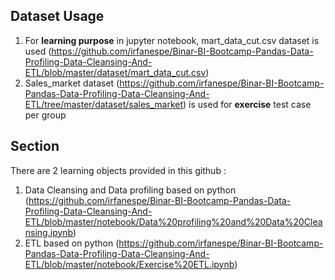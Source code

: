 ## Dataset Usage
1. For **learning purpose** in jupyter notebook, mart_data_cut.csv dataset is used (https://github.com/irfanespe/Binar-BI-Bootcamp-Pandas-Data-Profiling-Data-Cleansing-And-ETL/blob/master/dataset/mart_data_cut.csv)
2. Sales_market dataset (https://github.com/irfanespe/Binar-BI-Bootcamp-Pandas-Data-Profiling-Data-Cleansing-And-ETL/tree/master/dataset/sales_market) is used for **exercise** test case per group

## Section

There are 2 learning objects provided in this github :
1. Data Cleansing and Data profiling based on python (https://github.com/irfanespe/Binar-BI-Bootcamp-Pandas-Data-Profiling-Data-Cleansing-And-ETL/blob/master/notebook/Data%20profiling%20and%20Data%20Cleansing.ipynb)
2. ETL based on python (https://github.com/irfanespe/Binar-BI-Bootcamp-Pandas-Data-Profiling-Data-Cleansing-And-ETL/blob/master/notebook/Exercise%20ETL.ipynb)
